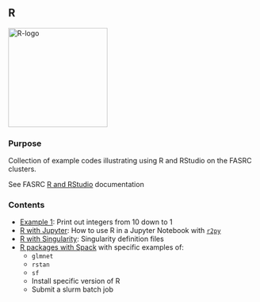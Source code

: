 ## R

<img src="Images/R-logo.png" alt="R-logo" width="200"/>

### Purpose

Collection of example codes illustrating using R and RStudio on the FASRC clusters.

See FASRC [R and RStudio](https://docs.rc.fas.harvard.edu/kb/r-and-rstudio/) documentation

### Contents

* [Example 1](Example1): Print out integers from 10 down to 1
* [R with Jupyter](R_with_Jupyter/README.md): How to use R in a Jupyter Notebook with [`r2py`](https://rpy2.github.io/doc/latest/html/introduction.html)
* [R with Singularity](R_with_Singularity/README.md): Singularity definition files
* [R packages with Spack](R_with_Spack/README.md) with specific examples of:
  * `glmnet`
  * `rstan`
  * `sf`
  * Install specific version of R
  * Submit a slurm batch job
